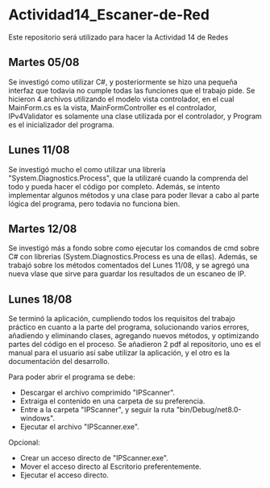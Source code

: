# Actividad14_Escaner-de-Red
Este repositorio será utilizado para hacer la Actividad 14 de Redes
## Martes 05/08
Se investigó como utilizar C#, y posteriormente se hizo una pequeña interfaz que todavia no cumple todas las funciones que el trabajo pide.
Se hicieron 4 archivos utilizando el modelo vista controlador, en el cual MainForm.cs es la vista, MainFormController es el controlador, IPv4Validator es solamente una clase utilizada por el controlador, y Program es el inicializador del programa.
## Lunes 11/08
Se investigó mucho el como utilizar una librería "System.Diagnostics.Process", que la utilizaré cuando la comprenda del todo y pueda hacer el código por completo.
Además, se intento implementar algunos métodos y una clase para poder llevar a cabo al parte lógica del programa, pero todavia no funciona bien.
## Martes 12/08
Se investigó más a fondo sobre como ejecutar los comandos de cmd sobre C# con librerias (System.Diagnostics.Process es una de ellas).
Además, se trabajó sobre los métodos comentados del Lunes 11/08, y se agregó una nueva vlase que sirve para guardar los resultados de un escaneo de IP.
## Lunes 18/08
Se terminó la aplicación, cumpliendo todos los requisitos del trabajo práctico en cuanto a la parte del programa, solucionando varios errores, añadiendo y eliminando clases, agregando nuevos métodos, y optimizando partes del código en el proceso. Se añadieron 2 pdf al repositorio, uno es el manual para el usuario así sabe utilizar la aplicación, y el otro es la documentación del desarrollo.

Para poder abrir el programa se debe:

- Descargar el archivo comprimido "IPScanner".
- Extraiga el contenido en una carpeta de su preferencia.
- Entre a la carpeta "IPScanner", y seguir la ruta "bin/Debug/net8.0-windows".
- Ejecutar el archivo "IPScanner.exe".

Opcional:

- Crear un acceso directo de "IPScanner.exe".
- Mover el acceso directo al Escritorio preferentemente.
- Ejecutar el acceso directo.